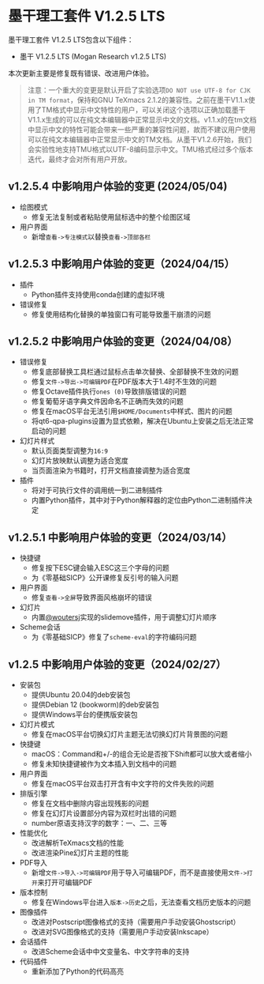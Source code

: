 # 墨干理工套件 V1.2.5 LTS
墨干理工套件 V1.2.5 LTS包含以下组件：
+ 墨干 V1.2.5 LTS (Mogan Research v1.2.5 LTS)

本次更新主要是修复既有错误、改进用户体验。

> 注意：一个重大的变更是默认开启了实验选项`DO NOT use UTF-8 for CJK in TM format`，保持和GNU TeXmacs 2.1.2的兼容性。之前在墨干V1.1.x使用了TM格式中显示中文特性的用户，可以关闭这个选项以正确加载墨干V1.1.x生成的可以在纯文本编辑器中正常显示中文的文档。v1.1.x的在tm文档中显示中文的特性可能会带来一些严重的兼容性问题，故而不建议用户使用可以在纯文本编辑器中正常显示中文的TM文档。从墨干V1.2.6开始，我们会实验性地支持TMU格式以UTF-8编码显示中文。TMU格式经过多个版本迭代，最终才会对所有用户开放。

## v1.2.5.4 中影响用户体验的变更 (2024/05/04)
+ 绘图模式
  - 修复无法复制或者粘贴使用鼠标选中的整个绘图区域
+ 用户界面
  - 新增`查看->专注模式`以替换`查看->顶部各栏`

## v1.2.5.3 中影响用户体验的变更（2024/04/15）
+ 插件
  - Python插件支持使用conda创建的虚拟环境
+ 错误修复
  - 修复使用结构化替换的单独窗口有可能导致墨干崩溃的问题

## v1.2.5.2 中影响用户体验的变更（2024/04/08）
+ 错误修复
  + 修复底部替换工具栏通过鼠标点击单次替换、全部替换不生效的问题
  + 修复`文件->导出->可编辑PDF`在PDF版本大于1.4时不生效的问题
  + 修复Octave插件执行`ones (0)`导致排版错误的问题
  + 修复葡萄牙语字典文件因命名不正确而失效的问题
  + 修复在macOS平台无法引用`$HOME/Documents`中样式、图片的问题
  + 将qt6-qpa-plugins设置为显式依赖，解决在Ubuntu上安装之后无法正常启动的问题
+ 幻灯片样式
  + 默认页面类型调整为`16:9`
  + 幻灯片放映默认调整为适合宽度
  + 当页面渲染为书籍时，打开文档直接调整为适合宽度
+ 插件
  + 将对于可执行文件的调用统一到二进制插件
  + 内置Python插件，其中对于Python解释器的定位由Python二进制插件决定

## v1.2.5.1 中影响用户体验的变更（2024/03/14）
+ 快捷键
  + 修复按下ESC键会输入ESC这三个字母的问题
  + 为《零基础SICP》公开课修复反引号的输入问题
+ 用户界面
  + 修复`查看->全屏`导致界面风格崩坏的错误
+ 幻灯片
  + 内置[@woutersj](https://github.com/woutersj)实现的slidemove插件，用于调整幻灯片顺序
+ Scheme会话
  + 为《零基础SICP》修复了`scheme-eval`的字符编码问题

## v1.2.5 中影响用户体验的变更（2024/02/27）
+ 安装包
  + 提供Ubuntu 20.04的deb安装包
  + 提供Debian 12 (bookworm)的deb安装包
  + 提供Windows平台的便携版安装包
+ 幻灯片模式
  + 修复在macOS平台切换幻灯片主题无法切换幻灯片背景图的问题
+ 快捷键
  + macOS：Command和+/-的组合无论是否按下Shift都可以放大或者缩小
  + 修复未知快捷键被作为文本插入到文档中的问题
+ 用户界面
  + 修复在macOS平台双击打开含有中文字符的文件失败的问题
+ 排版引擎
  + 修复在文档中删除内容出现残影的问题
  + 修复在幻灯片设置部分内容为双栏时出错的问题
  + number原语支持汉字的数字：一、二、三等
+ 性能优化
  + 改进解析TeXmacs文档的性能
  + 改进渲染Pine幻灯片主题的性能
+ PDF导入
  + 新增`文件->导入->可编辑PDF`用于导入可编辑PDF，而不是直接使用`文件->打开`来打开可编辑PDF
+ 版本控制
  + 修复在Windows平台进入`版本->历史`之后，无法查看文档历史版本的问题
+ 图像插件
  + 改进对Postscript图像格式的支持（需要用户手动安装Ghostscript）
  + 改进对SVG图像格式的支持（需要用户手动安装Inkscape）
+ 会话插件
  + 改进Scheme会话中中文变量名、中文字符串的支持
+ 代码插件
  + 重新添加了Python的代码高亮
